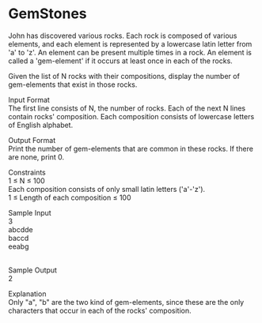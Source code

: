GemStones
=========

John has discovered various rocks. Each rock is composed of various elements, and each element is represented by a lowercase latin letter from 'a' to 'z'. An element can be present multiple times in a rock. An element is called a 'gem-element' if it occurs at least once in each of the rocks.

Given the list of N rocks with their compositions, display the number of gem-elements that exist in those rocks.

Input Format <br>
The first line consists of N, the number of rocks. 
Each of the next N lines contain rocks' composition. Each composition consists of lowercase letters of English alphabet.

Output Format <br>
Print the number of gem-elements that are common in these rocks. If there are none, print 0.

Constraints <br>
1 ≤ N ≤ 100 <br>
Each composition consists of only small latin letters ('a'-'z'). <br>
1 ≤ Length of each composition ≤ 100<br>

Sample Input<br>
3 <br>
abcdde<br>
baccd<br>
eeabg<br>

<br>
Sample Output<br>
2<br>


Explanation <br>
Only "a", "b" are the two kind of gem-elements, since these are the only characters that occur in each of the rocks' composition.
